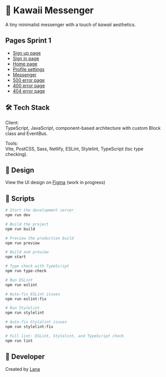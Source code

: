 # 📨 Kawaii Messenger

A tiny minimalist messenger with a touch of *kawaii* aesthetics.

## Pages Sprint 1
- [Sign up page](https://kawaii-messenger.netlify.app/#/sign-in)
- [Sign in page](https://kawaii-messenger.netlify.app/#/sign-up)
- [Home page](https://kawaii-messenger.netlify.app/#/home)
- [Profile settings](https://kawaii-messenger.netlify.app/#/settings)
- [Messenger](https://kawaii-messenger.netlify.app/#/messenger)
- [500 error page](https://kawaii-messenger.netlify.app/#/500)
- [400 error page](https://kawaii-messenger.netlify.app/#/400)
- [404 error page](https://kawaii-messenger.netlify.app/#/404)

## 🛠 Tech Stack

Client:  
TypeScript, JavaScript, component-based architecture with custom Block class and EventBus.

Tools:  
Vite, PostCSS, Sass, Netlify, ESLint, Stylelint, TypeScript (tsc type checking).

## 🎨 Design

View the UI design on [Figma](https://www.figma.com/design/xFYpnXMI4U0U1I0RQb2PJQ/Messenger-Public?node-id=0-1&t=0Gy7dVTRkVwptXQX-1)
(work in progress)

## 🚀 Scripts

```bash
# Start the development server
npm run dev

# Build the project
npm run build

# Preview the production build
npm run preview

# Build and preview
npm start

# Type check with TypeScript
npm run type-check

# Run ESLint
npm run eslint

# Auto-fix ESLint issues
npm run eslint:fix

# Run Stylelint
npm run stylelint

# Auto-fix Stylelint issues
npm run stylelint:fix

# Full lint: ESLint, Stylelint, and TypeScript check
npm run lint
```

## 🐉 Developer

Created by [Lana](https://github.com/enoferge)
